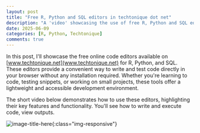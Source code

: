 ```yaml
---
layout: post
title: "Free R, Python and SQL editors in techtonique dot net"
description: "A 'video' showcasing the use of free R, Python and SQL editors in techtonique dot net"
date: 2025-06-09
categories: [R, Python, Techtonique]
comments: true
---
```


In this post, I'll showcase the free online code editors available on [www.techtonique.net](www.techtonique.net) for R, Python, and SQL. These editors provide a convenient way to write and test code directly in your browser without any installation required. Whether you're learning to code, testing snippets, or working on small projects, these tools offer a lightweight and accessible development environment.

The short video below demonstrates how to use these editors, highlighting their key features and functionality. You'll see how to write and execute code, view outputs.


![image-title-here]({{base}}/images/2025-06-09/2025-06-09-image1.gif){:class="img-responsive"}    
